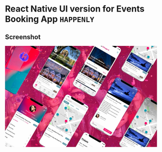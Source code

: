 # React Native UI version for Events Booking App `HAPPENLY`

## Screenshot
![Happenly - React Native App UI](screenshot.jpg)
